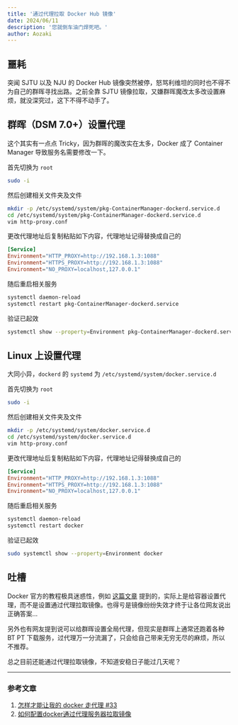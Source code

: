 ```yaml
---
title: '通过代理拉取 Docker Hub 镜像'
date: 2024/06/11
description: '您就倒车油门焊死吧。'
author: Aozaki
---
```


## 噩耗

突闻 SJTU 以及 NJU 的 Docker Hub 镜像突然被停，怒骂利维坦的同时也不得不为自己的群晖寻找出路。之前全靠 SJTU 镜像拉取，又嫌群晖魔改太多改设置麻烦，就没深究过，这下不得不动手了。

## 群晖（DSM 7.0+）设置代理

这个其实有一点点 Tricky，因为群晖的魔改实在太多，Docker 成了 Container Manager 导致服务名需要修改一下。

首先切换为 `root`

```bash
sudo -i
```

然后创建相关文件夹及文件

```bash
mkdir -p /etc/systemd/system/pkg-ContainerManager-dockerd.service.d
cd /etc/systemd/system/pkg-ContainerManager-dockerd.service.d
vim http-proxy.conf
```

更改代理地址后复制粘贴如下内容，代理地址记得替换成自己的

```conf
[Service]
Environment="HTTP_PROXY=http://192.168.1.3:1088"
Environment="HTTPS_PROXY=http://192.168.1.3:1088"
Environment="NO_PROXY=localhost,127.0.0.1"
```

随后重启相关服务

```bash
systemctl daemon-reload
systemctl restart pkg-ContainerManager-dockerd.service
```

验证已起效

```bash
systemctl show --property=Environment pkg-ContainerManager-dockerd.service
```

## Linux 上设置代理

大同小异，`dockerd` 的 `systemd` 为 `/etc/systemd/system/docker.service.d`

首先切换为 `root`

```bash
sudo -i
```

然后创建相关文件夹及文件

```bash
mkdir -p /etc/systemd/system/docker.service.d
cd /etc/systemd/system/docker.service.d
vim http-proxy.conf
```

更改代理地址后复制粘贴如下内容，代理地址记得替换成自己的

```conf
[Service]
Environment="HTTP_PROXY=http://192.168.1.3:1088"
Environment="HTTPS_PROXY=http://192.168.1.3:1088"
Environment="NO_PROXY=localhost,127.0.0.1"
```

随后重启相关服务

```bash
systemctl daemon-reload
systemctl restart docker
```

验证已起效

```bash
sudo systemctl show --property=Environment docker
```

## 吐槽

Docker 官方的教程极具迷惑性，例如 [这篇文章](https://docs.docker.com/network/proxy/#configure-the-docker-client) 提到的，实际上是给容器设置代理，而不是设置通过代理拉取镜像。也得亏是镜像纷纷失效才终于让各位网友说出正确答案…

另外也有网友提到说可以给群晖设置全局代理，但现实是群晖上通常还跑着各种 BT PT 下载服务，过代理万一分流漏了，只会给自己带来无穷无尽的麻烦，所以不推荐。

总之目前还能通过代理拉取镜像，不知道安稳日子能过几天呢？

---

### 参考文章

1. [怎样才能让我的 docker 走代理 #33](https://www.v2ex.com/t/874777#r_14697469)
2. [如何配置docker通过代理服务器拉取镜像](https://www.lfhacks.com/tech/pull-docker-images-behind-proxy/)

